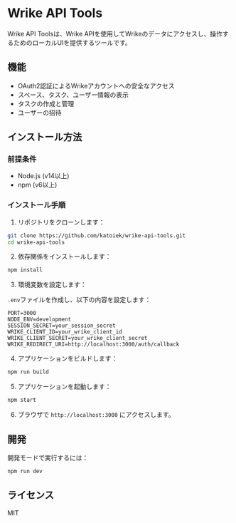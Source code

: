 # Wrike API Tools

Wrike API Toolsは、Wrike APIを使用してWrikeのデータにアクセスし、操作するためのローカルUIを提供するツールです。

## 機能

- OAuth2認証によるWrikeアカウントへの安全なアクセス
- スペース、タスク、ユーザー情報の表示
- タスクの作成と管理
- ユーザーの招待

## インストール方法

### 前提条件

- Node.js (v14以上)
- npm (v6以上)

### インストール手順

1. リポジトリをクローンします：

```bash
git clone https://github.com/katoiek/wrike-api-tools.git
cd wrike-api-tools
```

2. 依存関係をインストールします：

```bash
npm install
```

3. 環境変数を設定します：

`.env`ファイルを作成し、以下の内容を設定します：

```
PORT=3000
NODE_ENV=development
SESSION_SECRET=your_session_secret
WRIKE_CLIENT_ID=your_wrike_client_id
WRIKE_CLIENT_SECRET=your_wrike_client_secret
WRIKE_REDIRECT_URI=http://localhost:3000/auth/callback
```

4. アプリケーションをビルドします：

```bash
npm run build
```

5. アプリケーションを起動します：

```bash
npm start
```

6. ブラウザで `http://localhost:3000` にアクセスします。

## 開発

開発モードで実行するには：

```bash
npm run dev
```

## ライセンス

MIT
